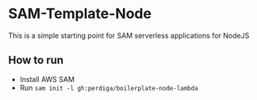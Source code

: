 # SAM-Template-Node

This is a simple starting point for SAM serverless applications for NodeJS

## How to run

- Install AWS SAM
- Run `sam init -l gh:perdiga/boilerplate-node-lambda`
